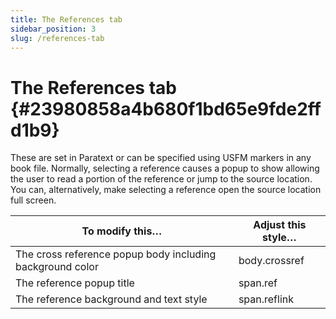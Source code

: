 ```yaml
---
title: The References tab
sidebar_position: 3
slug: /references-tab
---
```




# The References tab {#23980858a4b680f1bd65e9fde2ffd1b9}


These are set in Paratext or can be specified using USFM markers in any book file. Normally, selecting a reference causes a popup to show allowing the user to read a portion of the reference or jump to the source location. You can, alternatively, make selecting a reference open the source location full screen.


| **To modify this…**                                       | **Adjust this style…** |
| --------------------------------------------------------- | ---------------------- |
| The cross reference popup body including background color | body.crossref          |
| The reference popup title                                 | span.ref               |
| The reference background and text style                   | span.reflink           |

